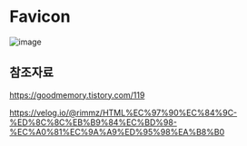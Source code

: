 Favicon
====



![image](https://github.com/user-attachments/assets/9c0235db-b10f-49b9-a977-5822de49c1ff)



참조자료
---

https://goodmemory.tistory.com/119

https://velog.io/@rimmz/HTML%EC%97%90%EC%84%9C-%ED%8C%8C%EB%B9%84%EC%BD%98-%EC%A0%81%EC%9A%A9%ED%95%98%EA%B8%B0
